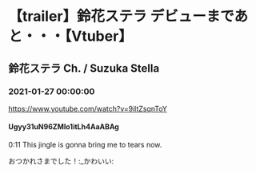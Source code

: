 # 【trailer】鈴花ステラ デビューまであと・・・【Vtuber】

## 鈴花ステラ Ch. / Suzuka Stella

### 2021-01-27 00:00:00

https://www.youtube.com/watch?v=9iltZsqnToY

#### Ugyy31uN96ZMlo1itLh4AaABAg

0:11 This jingle is gonna bring me to tears now. 



おつかれさまでした！:_かわいい:

